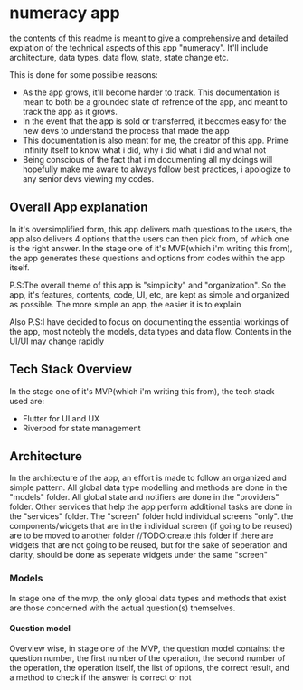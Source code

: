 # numeracy app

the contents of this readme is meant to give a comprehensive and detailed explation of the technical aspects of this app "numeracy".
It'll include architecture, data types, data flow, state, state change etc.

This is done for some possible reasons:

- As the app grows, it'll become harder to track. This documentation is mean to both be a grounded state of refrence of the app, and meant to track the app as it grows.
- In the event that the app is sold or transferred, it becomes easy for the new devs to understand the process that made the app
- This documentation is also meant for me, the creator of this app. Prime infinity itself to know what i did, why i did what i did and what not
- Being conscious of the fact that i'm documenting all my doings will hopefully make me aware to always follow best practices, i apologize to any senior devs viewing my codes.

## Overall App explanation

In it's oversimplified form, this app delivers math questions to the users, the app also delivers 4 options that the users can then pick from, of which one is the right answer.
In the stage one of it's MVP(which i'm writing this from), the app generates these questions and options from codes within the app itself.

P.S:The overall theme of this app is "simplicity" and "organization". So the app, it's features, contents, code, UI, etc, are kept as simple and organized as possible. The more simple an app, the easier it is to explain

Also P.S:I have decided to focus on documenting the essential workings of the app, most notebly the models, data types and data flow. Contents in the UI/UI may change rapidly

## Tech Stack Overview

In the stage one of it's MVP(which i'm writing this from), the tech stack used are:

- Flutter for UI and UX
- Riverpod for state management

## Architecture

In the architecture of the app, an effort is made to follow an organized and simple pattern.
All global data type modelling and methods are done in the "models" folder. All global state and notifiers are done in the "providers" folder.
Other services that help the app perform additional tasks are done in the "services" folder.
The "screen" folder hold individual screens "only". the components/widgets that are in the individual screen (if going to be reused) are to be moved to another folder //TODO:create this folder
if there are widgets that are not going to be reused, but for the sake of seperation and clarity, should be done as seperate widgets under the same "screen"

### Models

In stage one of the mvp, the only global data types and methods that exist are those concerned with the actual question(s) themselves.

#### Question model

Overview wise, in stage one of the MVP, the question model contains: the question number, the first number of the operation, the second number of the operation, the operation itself, the list of options, the correct result, and a method to check if the answer is correct or not
